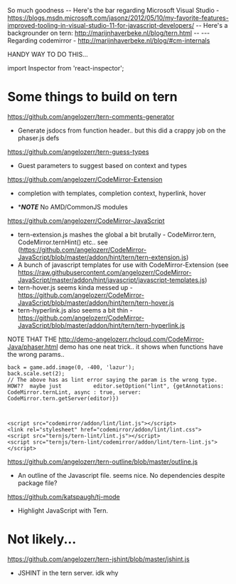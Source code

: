 So much goodness
-- Here's the bar regarding Microsoft Visual Studio - https://blogs.msdn.microsoft.com/jasonz/2012/05/10/my-favorite-features-improved-tooling-in-visual-studio-11-for-javascript-developers/
-- Here's a backgrounder on tern: http://marijnhaverbeke.nl/blog/tern.html
--  --- Regarding codemirror - http://marijnhaverbeke.nl/blog/#cm-internals



HANDY WAY TO DO THIS...


import Inspector from 'react-inspector';

<Inspector name="TernStuff" expandLevel={3} data={INSPECTDATA} />


Some things to build on tern
============================

https://github.com/angelozerr/tern-comments-generator
 - Generate jsdocs from function header.. but this did a crappy job on the phaser.js defs

https://github.com/angelozerr/tern-guess-types
 - Guest parameters to suggest based on context and types

https://github.com/angelozerr/CodeMirror-Extension
 - completion with templates, completion context, hyperlink, hover
 * ****NOTE*** No AMD/CommonJS modules

https://github.com/angelozerr/CodeMirror-JavaScript
 - tern-extension.js mashes the global a bit brutally -  CodeMirror.tern, CodeMirror.ternHint() etc.. see (https://github.com/angelozerr/CodeMirror-JavaScript/blob/master/addon/hint/tern/tern-extension.js)
 - A bunch of javascript templates for use with CodeMirror-Extension (see https://raw.githubusercontent.com/angelozerr/CodeMirror-JavaScript/master/addon/hint/javascript/javascript-templates.js)
 - tern-hover.js seems kinda messed up - https://github.com/angelozerr/CodeMirror-JavaScript/blob/master/addon/hint/tern/tern-hover.js
  - tern-hyperlink.js also seems a bit thin - https://github.com/angelozerr/CodeMirror-JavaScript/blob/master/addon/hint/tern/tern-hyperlink.js
  
  
  
NOTE THAT THE http://demo-angelozerr.rhcloud.com/CodeMirror-Java/phaser.html demo has one neat trick.. it shows when functions have the wrong params..
    
    back = game.add.image(0, -400, 'lazur');
    back.scale.set(2);
    // The above has as lint error saying the param is the wrong type.
    HOW??  maybe just          editor.setOption("lint", {getAnnotations: CodeMirror.ternLint, async : true, server: CodeMirror.tern.getServer(editor)})



	<script src="codemirror/addon/lint/lint.js"></script>
    <link rel="stylesheet" href="codemirror/addon/lint/lint.css">
    <script src="ternjs/tern-lint/lint.js"></script>
    <script src="ternjs/tern-lint/codemirror/addon/lint/tern-lint.js"></script>
    
https://github.com/angelozerr/tern-outline/blob/master/outline.js
 - An outline of the Javascript file. seems nice. No dependencies despite package file?
  
https://github.com/katspaugh/tj-mode
 - Highlight JavaScript with Tern.



Not likely...
==============

https://github.com/angelozerr/tern-jshint/blob/master/jshint.js
 - JSHINT in the tern server. idk why
 
 
 
 